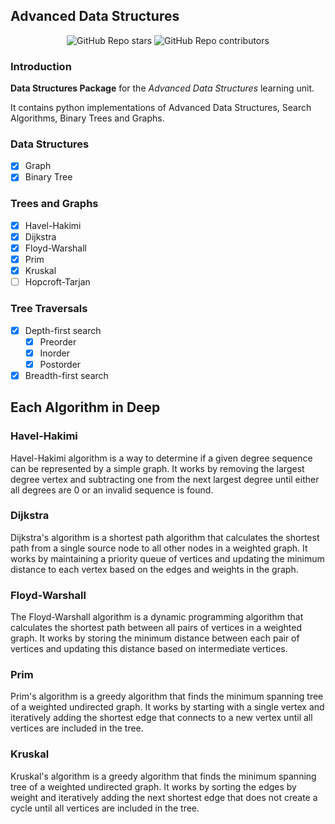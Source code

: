 ## Advanced Data Structures

<p align="center">
  <img alt="GitHub Repo stars" src="https://img.shields.io/github/stars/MrOlivo/data-structures-python?style=for-the-badge&labelColor=363a4f&color=b7bdf8">
  <img alt="GitHub Repo contributors" src="https://img.shields.io/github/contributors/MrOlivo/data-structures-python?style=for-the-badge&labelColor=363a4f&color=a6da95">
</p>

### Introduction

**Data Structures Package** for the *Advanced Data Structures* learning unit.

It contains python implementations of Advanced Data Structures, Search Algorithms, Binary Trees and Graphs.

### Data Structures

- [x] Graph
- [x] Binary Tree

### Trees and Graphs

- [x] Havel-Hakimi
- [x] Dijkstra
- [x] Floyd-Warshall
- [x] Prim
- [x] Kruskal
- [ ] Hopcroft-Tarjan

### Tree Traversals

- [x] Depth-first search
  - [x] Preorder
  - [x] Inorder
  - [x] Postorder
- [x] Breadth-first search

## Each Algorithm in Deep

### Havel-Hakimi

Havel-Hakimi algorithm is a way to determine if a given degree sequence can be represented by a simple graph. It works by removing the largest degree vertex and subtracting one from the next largest degree until either all degrees are 0 or an invalid sequence is found.

### Dijkstra
 
Dijkstra's algorithm is a shortest path algorithm that calculates the shortest path from a single source node to all other nodes in a weighted graph. It works by maintaining a priority queue of vertices and updating the minimum distance to each vertex based on the edges and weights in the graph.

### Floyd-Warshall

The Floyd-Warshall algorithm is a dynamic programming algorithm that calculates the shortest path between all pairs of vertices in a weighted graph. It works by storing the minimum distance between each pair of vertices and updating this distance based on intermediate vertices.

### Prim

Prim's algorithm is a greedy algorithm that finds the minimum spanning tree of a weighted undirected graph. It works by starting with a single vertex and iteratively adding the shortest edge that connects to a new vertex until all vertices are included in the tree.

### Kruskal

Kruskal's algorithm is a greedy algorithm that finds the minimum spanning tree of a weighted undirected graph. It works by sorting the edges by weight and iteratively adding the next shortest edge that does not create a cycle until all vertices are included in the tree.